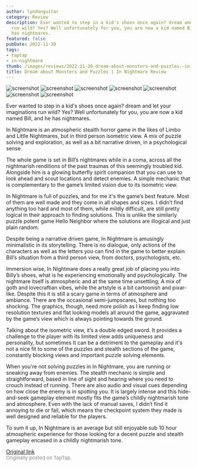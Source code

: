 ```yaml
---
author: lyndonguitar
category: Review
description: Ever wanted to step in a kid's shoes once again? dream and let your imaginations
  run wild? Yes? Well unfortunately for you, you are now a kid named Bill, and he
  has nightmares.
featured: false
pubDate: 2022-11-30
tags:
- taptap
- in-nightmare
thumb: /images/reviews/2022-11-30-dream-about-monsters-and-puzzles--in-nightmare-review-0.avif
title: Dream about Monsters and Puzzles | In Nightmare Review
---
```


<div class="gallery">
  <img src="/images/reviews/2022-11-30-dream-about-monsters-and-puzzles--in-nightmare-review-0.avif" alt="screenshot" />
  <img src="/images/reviews/2022-11-30-dream-about-monsters-and-puzzles--in-nightmare-review-1.avif" alt="screenshot" />
  <img src="/images/reviews/2022-11-30-dream-about-monsters-and-puzzles--in-nightmare-review-2.avif" alt="screenshot" />
  <img src="/images/reviews/2022-11-30-dream-about-monsters-and-puzzles--in-nightmare-review-3.avif" alt="screenshot" />
  <img src="/images/reviews/2022-11-30-dream-about-monsters-and-puzzles--in-nightmare-review-4.avif" alt="screenshot" />
  <img src="/images/reviews/2022-11-30-dream-about-monsters-and-puzzles--in-nightmare-review-5.avif" alt="screenshot" />
  <img src="/images/reviews/2022-11-30-dream-about-monsters-and-puzzles--in-nightmare-review-6.avif" alt="screenshot" />
</div>

Ever wanted to step in a kid's shoes once again? dream and let your imaginations run wild? Yes? Well unfortunately for you, you are now a kid named Bill, and he has nightmares.

In Nightmare is an atmospheric stealth horror game in the likes of Limbo and Little Nightmares, but in third person isometric view. A mix of puzzle solving and exploration, as well as a bit narrative driven, in a psychological sense.

The whole game is set in Bill’s nightmares while in a coma, across all the nightmarish renditions of the past traumas of this seemingly troubled kid. Alongside him is a glowing butterfly spirit companion that you can use to look ahead and scout locations and detect enemies. A simple mechanic that is complementary to the game’s limited vision due to its isometric view.

In Nightmare is full of puzzles, and for me it's the game’s best feature. Most of them are well made and they come in all shapes and sizes. I didn’t find anything too hard and most of them, while mildly difficult, are still pretty logical in their approach to finding solutions. This is unlike the similarly puzzle potent game Hello Neighbor where the solutions are illogical and just plain random.

Despite being a narrative driven game, In Nightmare is amusingly minimalistic in its storytelling. There is no dialogue, only actions of the characters as well as the letters you can find in the game to better explain Bill’s situation from a third person view, from doctors, psychologists, etc.

Immersion wise, In Nightmare does a really great job of placing you into Billy’s shoes, what is he experiencing emotionally and psychologically. The nightmare itself is atmospheric and at the same time unsettling; A mix of goth and lovecraftian vibes, while the artstyle is a bit cartoonish and pixar-like. Despite this it is still a scary game in terms of atmosphere and ambiance. There are the occasional semi-jumpscares, but nothing too shocking. The graphics, though, need more polish as I keep finding low resolution textures and flat looking models all around the game, aggravated by the game’s view which is always pointing towards the ground.

Talking about the isometric view, it’s a double edged sword. It provides a challenge to the player with its limited view adds uniqueness and personality, but sometimes It can be a detriment to the gameplay and it's not a nice fit to some of the puzzles and stealth sections of the game, constantly blocking views and important puzzle solving elements.

When you're not solving puzzles in In Nightmare, you are running or sneaking away from enemies. The stealth mechanic is simple and straightforward, based in line of sight and hearing where you need to crouch instead of running. There are also audio and visual cues depending on how close the enemy is in spotting you. It is largely intense and this hide-and-seek gameplay element mostly fits the game’s childly nightmarish tone and atmosphere. Even with the lack of manual saves, I didn’t find it annoying to die or fail, which means the checkpoint system they made is well designed and reliable for the players.

To sum it up, In Nightmare is an average but still enjoyable sub 10 hour atmospheric experience for those looking for a decent puzzle and stealth gameplay encased in a childly nightmarish tone.

[Original link](https://www.taptap.io/post/3468831)<br><span style="font-size: 0.95em; color: #888;">Originally posted on TapTap.</span>